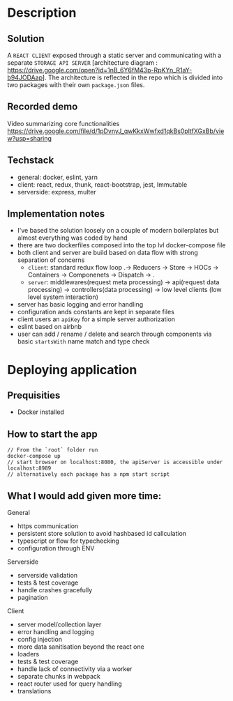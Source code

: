 # Description

## Solution
A `REACT CLIENT` exposed through a static server and communicating with a separate `STORAGE API SERVER` [architecture diagram : https://drive.google.com/open?id=1nB_6Y6fM43p-RpKYn_R1aY-b94JODAap]. The architecture is reflected in the repo which is divided into two packages with their own `package.json` files.

## Recorded demo

Video summarizing core functionalities https://drive.google.com/file/d/1pDvnyJ_qwKkxWwfxd1qkBs0pltfXGxBb/view?usp=sharing

## Techstack
- general: docker, eslint, yarn 
- client: react, redux, thunk, react-bootstrap, jest, Immutable
- serverside: express, multer

## Implementation notes
- I've based the solution loosely on a couple of modern boilerplates but almost everything was coded by hand
- there are two dockerfiles composed into the top lvl docker-compose file
- both client and server are build based on data flow with strong separation of concerns
  - `client`: standard redux flow loop  .-> Reducers -> Store -> HOCs -> Containers -> Componenets -> Dispatch -> .
  - `server`: middlewares(request meta processing) -> api(request data processing) -> controllers(data processing) -> low level clients (low level system interaction)
- server has basic logging and error handling
- configuration ands constants are kept in separate files
- client users an `apiKey` for a simple server authorization
- eslint based on airbnb
- user can add / rename / delete and search through components via basic `startsWith` name match and type check

# Deploying application

## Prequisities
- Docker installed

## How to start the app

```
// From the `root` folder run 
docker-compose up
// start browser on localhost:8080, the apiServer is accessible under localhost:8989
// alternatively each package has a npm start script
```

## What I would add given more time:

General
- https communication
- persistent store solution to avoid hashbased id callculation
- typescript or flow for typechecking
- configuration through ENV

Serverside
- serverside validation
- tests & test coverage
- handle crashes gracefully
- pagination

Client
- server model/collection layer
- error handling and logging
- config injection
- more data sanitisation beyond the react one
- loaders
- tests & test coverage
- handle lack of connectivity via a worker
- separate chunks in webpack
- react router used for query handling
- translations
